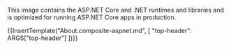 This image contains the ASP.NET Core and .NET runtimes and libraries and is optimized for running ASP.NET Core apps in production.

{{InsertTemplate("About.composite-aspnet.md", [ "top-header": ARGS["top-header"] ])}}

